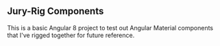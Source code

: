 Jury-Rig Components
---

This is a basic Angular 8 project to test out Angular Material components that I've rigged together for future reference.  
